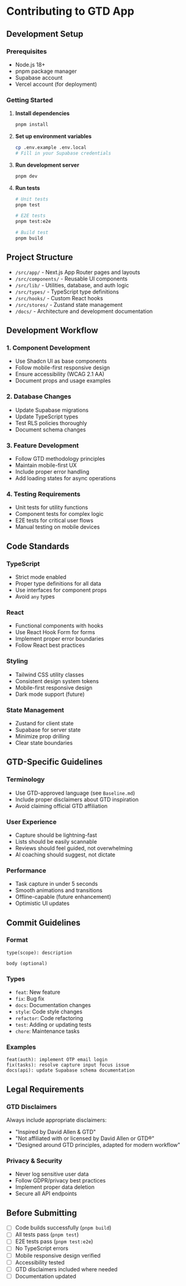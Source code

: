 # Contributing to GTD App

## Development Setup

### Prerequisites
- Node.js 18+
- pnpm package manager
- Supabase account
- Vercel account (for deployment)

### Getting Started

1. **Install dependencies**
   ```bash
   pnpm install
   ```

2. **Set up environment variables**
   ```bash
   cp .env.example .env.local
   # Fill in your Supabase credentials
   ```

3. **Run development server**
   ```bash
   pnpm dev
   ```

4. **Run tests**
   ```bash
   # Unit tests
   pnpm test

   # E2E tests
   pnpm test:e2e

   # Build test
   pnpm build
   ```

## Project Structure

- `/src/app/` - Next.js App Router pages and layouts
- `/src/components/` - Reusable UI components
- `/src/lib/` - Utilities, database, and auth logic
- `/src/types/` - TypeScript type definitions
- `/src/hooks/` - Custom React hooks
- `/src/stores/` - Zustand state management
- `/docs/` - Architecture and development documentation

## Development Workflow

### 1. Component Development
- Use Shadcn UI as base components
- Follow mobile-first responsive design
- Ensure accessibility (WCAG 2.1 AA)
- Document props and usage examples

### 2. Database Changes
- Update Supabase migrations
- Update TypeScript types
- Test RLS policies thoroughly
- Document schema changes

### 3. Feature Development
- Follow GTD methodology principles
- Maintain mobile-first UX
- Include proper error handling
- Add loading states for async operations

### 4. Testing Requirements
- Unit tests for utility functions
- Component tests for complex logic
- E2E tests for critical user flows
- Manual testing on mobile devices

## Code Standards

### TypeScript
- Strict mode enabled
- Proper type definitions for all data
- Use interfaces for component props
- Avoid `any` types

### React
- Functional components with hooks
- Use React Hook Form for forms
- Implement proper error boundaries
- Follow React best practices

### Styling
- Tailwind CSS utility classes
- Consistent design system tokens
- Mobile-first responsive design
- Dark mode support (future)

### State Management
- Zustand for client state
- Supabase for server state
- Minimize prop drilling
- Clear state boundaries

## GTD-Specific Guidelines

### Terminology
- Use GTD-approved language (see `Baseline.md`)
- Include proper disclaimers about GTD inspiration
- Avoid claiming official GTD affiliation

### User Experience
- Capture should be lightning-fast
- Lists should be easily scannable
- Reviews should feel guided, not overwhelming
- AI coaching should suggest, not dictate

### Performance
- Task capture in under 5 seconds
- Smooth animations and transitions
- Offline-capable (future enhancement)
- Optimistic UI updates

## Commit Guidelines

### Format
```
type(scope): description

body (optional)
```

### Types
- `feat`: New feature
- `fix`: Bug fix
- `docs`: Documentation changes
- `style`: Code style changes
- `refactor`: Code refactoring
- `test`: Adding or updating tests
- `chore`: Maintenance tasks

### Examples
```
feat(auth): implement OTP email login
fix(tasks): resolve capture input focus issue
docs(api): update Supabase schema documentation
```

## Legal Requirements

### GTD Disclaimers
Always include appropriate disclaimers:
- "Inspired by David Allen & GTD"
- "Not affiliated with or licensed by David Allen or GTD®"
- "Designed around GTD principles, adapted for modern workflow"

### Privacy & Security
- Never log sensitive user data
- Follow GDPR/privacy best practices
- Implement proper data deletion
- Secure all API endpoints

## Before Submitting

- [ ] Code builds successfully (`pnpm build`)
- [ ] All tests pass (`pnpm test`)
- [ ] E2E tests pass (`pnpm test:e2e`)
- [ ] No TypeScript errors
- [ ] Mobile responsive design verified
- [ ] Accessibility tested
- [ ] GTD disclaimers included where needed
- [ ] Documentation updated